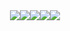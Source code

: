 <div class="imgBox" style="display: flex; flex-wrap: wrap; justify-content: center;">
  <img class="imgItem" src="https://s109vla.storage.yandex.net/rdisk/5bd7ca401b096b8a9f0513c47cc959d00d0d6369f503c96d0c254efc6fe41ce0/62d7e524/cypyCA9fR1g0ZR-ibKa83xLwvprJ5mYZdIcvHdlmmGJOrHkfdbmOdbVKfD4gIxKRiRDDtfJQZssoTv2eyOkJIA==?uid=417447780&filename=1.png&disposition=inline&hash=&limit=0&content_type=image%2Fpng&owner_uid=417447780&fsize=458966&hid=01b435093315fed1339eea0ce436c917&media_type=image&tknv=v2&etag=7cd235ed99a8350470e3f6b380acdc0f&rtoken=HvPjGQA1LOu7&force_default=yes&ycrid=na-e65bb1f893418035b35bcd578b14dfbb-downloader3f&ts=5e43acc289100&s=8fec636334c2f272490f5ef533e2e1a91852ceb37bbbeaeea7200e9253248b57&pb=U2FsdGVkX19FzeVgEJX3-jgpPRDfzJkEje-yuMPbyCAD7KLm7UR9meWPyh6o8Ixgc2jiusKn85TeegRUyOpWuBLFVvXwgZdPAQaEMKDf7cA">
  <img class="imgItem" src="https://s393vla.storage.yandex.net/rdisk/704a4e65da00ad467fd4587737e21c7da75a5cabd0bfbb81558318db3e2a14db/62d7e53f/cypyCA9fR1g0ZR-ibKa835L7jlrqzawY6AwR5NTYDcGr2_UfBUSSwZAEV7xSAVPfpm6TpmCr_6rjP_JC4yiXeQ==?uid=417447780&filename=2.png&disposition=inline&hash=&limit=0&content_type=image%2Fpng&owner_uid=417447780&fsize=388206&hid=c841fe1d91ad9c3f50277c71cde4065f&media_type=image&tknv=v2&etag=3553b0c82f254d1182d049035b835d00&rtoken=9B46T8yNIPVY&force_default=yes&ycrid=na-af3d37cefa5c0c1c6720f7449da1f127-downloader16h&ts=5e43acdc48dc0&s=fe414125f07723eab9986e5bae8b63dde15506de90633a57a5a6196a2c145edb&pb=U2FsdGVkX1_AbHgIk7EAhzuvMoPHWQKrAy7rbEYoKfxkhEpxBXeTrM8pR_624FwbaRz9QsowdfjU9BaDkNHxVEDiLFVfP3Nbr_jkD2RC5Oo">
  <img class="imgItem" src="https://s54sas.storage.yandex.net/rdisk/c55b844e7e00b4d83eede4ad47d0111547be0d478508072f1f9c2b10a778a33f/62d7e54a/cypyCA9fR1g0ZR-ibKa838GQLhR76M_JF_bC9PUSobnSzEY57kmgKDqrNGvbVQqASxkuXm2aj1BBnJngqPGNxw==?uid=417447780&filename=3.png&disposition=inline&hash=&limit=0&content_type=image%2Fpng&owner_uid=417447780&fsize=580504&hid=512d0b36cc353a87477022258a76e58a&media_type=image&tknv=v2&etag=4587128f3afc3b5cf6036f147c40d944&rtoken=HHercoC6yjps&force_default=yes&ycrid=na-e924e24963658e260c1f95f9e37c3a2d-downloader19e&ts=5e43ace6c6680&s=a457903fa0ecea9a06838503f8eca01599a5dd18ad36fc4f11b5d361dbbe7916&pb=U2FsdGVkX1-AU61cj069HBHQ_Zs6dNxOX1bEvg8pSEvAVPaFGZc0p8P2ix1W3NKgUJamkdP7_HS3lZxje3_832JxJiMhv2tzQCplnzJ35I8">
  <img class="imgItem" src="https://s338sas.storage.yandex.net/rdisk/fa637ccb3de4910d1b01e3a295c117cc1e33a567e8c4a1ed0d4db5a2c414c128/62d7e559/cypyCA9fR1g0ZR-ibKa833GhR1j8pPWUlaaMY6_0dbpPTF2SGIYaXBb8SPEpw15eQ1bahX0M-FCSdLUDeDqQAg==?uid=417447780&filename=4.png&disposition=inline&hash=&limit=0&content_type=image%2Fpng&owner_uid=417447780&fsize=1304244&hid=5afb65ba45d4fabb84c793aeda0d2e1f&media_type=image&tknv=v2&etag=33e695baf01accae331e676ef7bc1291&rtoken=NWayqnRBej3L&force_default=yes&ycrid=na-b2faaa4e1a9701b7edcae9fad0fb32d9-downloader6h&ts=5e43acf514840&s=cfdd81b026431a542e1d504f842087b6ef27b4c1de8769d72456cbe3162b547b&pb=U2FsdGVkX1-cqxQBwyclZXqlSZUAJwbZF2tuucQ-TJ-zixD4yROpa6Zfp92yqHUdyl5U9Q-ulUA6pwY08NFCRhzIOXlZRvqQ22s2ZMaW3IU">
  <img class="imgItem" src="https://s371vla.storage.yandex.net/rdisk/01f9ad35b0e08e381eaeb59797aec5dbfd24c194fe4fcdcf91dc8c76402d098e/62d7e564/cypyCA9fR1g0ZR-ibKa83395bLvTuHFcoytLvPvojrN1avD0Uf6jlJSJPf_dvp5jGQXlyx4L-gUsYd3kYwRD_w==?uid=417447780&filename=5.png&disposition=inline&hash=&limit=0&content_type=image%2Fpng&owner_uid=417447780&fsize=432907&hid=eb99380c687975b2391c2481ee292f20&media_type=image&tknv=v2&etag=72da07cbd7c5dd91109521311fc07dfa&rtoken=fHlcEMNPGJhm&force_default=yes&ycrid=na-69d9979c694a78ea1703a00fa5cf2dd0-downloader6h&ts=5e43acff92100&s=0e2d14ad657fa282b5575a40b1052a26885e4bafcd76070a891f105d1c333518&pb=U2FsdGVkX199_yR7MbB1nibkHErfEMmLSAJm9aAgk1wkx5_W_F4CZXhCnR9jMnBguOmIvz-msOdkhPGrQdOaJm4CrXHJ_nvjThvtuVcjVi8">
</div>